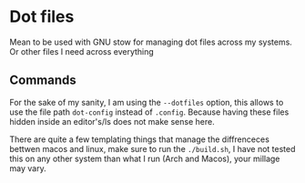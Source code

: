 # Dot files

Mean to be used with GNU stow for managing dot files across my systems.
Or other files I need across everything

## Commands

For the sake of my sanity, I am using the `--dotfiles` option, this allows to
use the file path `dot-config` instead of `.config`. Because having these files
hidden inside an editor's/ls does not make sense here.

There are quite a few templating things that manage the diffrenceces bettwen
macos and linux, make sure to run the `./build.sh`, I have not tested this on
any other system than what I run (Arch and Macos), your millage may vary.
